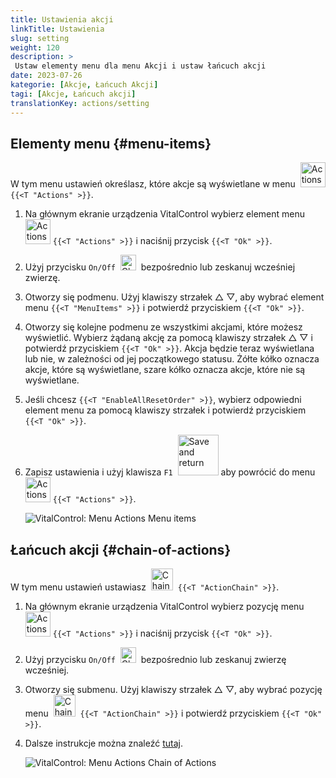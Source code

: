 ```yaml
---
title: Ustawienia akcji
linkTitle: Ustawienia
slug: setting
weight: 120
description: >
 Ustaw elementy menu dla menu Akcji i ustaw łańcuch akcji
date: 2023-07-26
kategorie: [Akcje, Łańcuch Akcji]
tagi: [Akcje, Łańcuch akcji]
translationKey: actions/setting
---
```

## Elementy menu {#menu-items}

W tym menu ustawień określasz, które akcje są wyświetlane w menu &nbsp;<img src="/icons/actions.svg" width="40" align="bottom" alt="Actions" /> `{{<T "Actions" >}}`.

1. Na głównym ekranie urządzenia VitalControl wybierz element menu &nbsp;<img src="/icons/actions.svg" width="40" align="bottom" alt="Actions" /> `{{<T "Actions" >}}` i naciśnij przycisk `{{<T "Ok" >}}`.

2. Użyj przycisku `On/Off` &nbsp;<img src="/icons/gear.svg" width="25" align="bottom" alt="Chain of actions" />&nbsp; bezpośrednio lub zeskanuj wcześniej zwierzę.

3. Otworzy się podmenu. Użyj klawiszy strzałek △ ▽, aby wybrać element menu `{{<T "MenuItems" >}}` i potwierdź przyciskiem `{{<T "Ok" >}}`.

4. Otworzy się kolejne podmenu ze wszystkimi akcjami, które możesz wyświetlić. Wybierz żądaną akcję za pomocą klawiszy strzałek △ ▽ i potwierdź przyciskiem `{{<T "Ok" >}}`. Akcja będzie teraz wyświetlana lub nie, w zależności od jej początkowego statusu. Żółte kółko oznacza akcje, które są wyświetlane, szare kółko oznacza akcje, które nie są wyświetlane.

5. Jeśli chcesz `{{<T "EnableAllResetOrder" >}}`, wybierz odpowiedni element menu za pomocą klawiszy strzałek i potwierdź przyciskiem `{{<T "Ok" >}}`.

6. Zapisz ustawienia i użyj klawisza `F1` &nbsp;<img src="/icons/footer/save_exit.svg" width="65" align="bottom" alt="Save and return" /> aby powrócić do menu &nbsp;<img src="/icons/actions.svg" width="40" align="bottom" alt="Actions" /> `{{<T "Actions" >}}`.

    ![VitalControl: Menu Actions Menu items](../images/menu.png "Menu items")

## Łańcuch akcji {#chain-of-actions}

W tym menu ustawień ustawiasz &nbsp;<img src="/icons/actions/action-chain.svg" width="35" align="bottom" alt="Chain of actions" />&nbsp; `{{<T "ActionChain" >}}`.

1. Na głównym ekranie urządzenia VitalControl wybierz pozycję menu &nbsp;<img src="/icons/actions.svg" width="40" align="bottom" alt="Actions" /> `{{<T "Actions" >}}` i naciśnij przycisk `{{<T "Ok" >}}`.

2. Użyj przycisku `On/Off` &nbsp;<img src="/icons/gear.svg" width="25" align="bottom" alt="Chain of actions" />&nbsp; bezpośrednio lub zeskanuj zwierzę wcześniej.

3. Otworzy się submenu. Użyj klawiszy strzałek △ ▽, aby wybrać pozycję menu &nbsp;<img src="/icons/actions/action-chain.svg" width="35" align="bottom" alt="Chain of actions" />&nbsp; `{{<T "ActionChain" >}}` i potwierdź przyciskiem `{{<T "Ok" >}}`.

4. Dalsze instrukcje można znaleźć [tutaj](/en/docs/chain-of-actions/#set-chain-of-actions).

    ![VitalControl: Menu Actions Chain of Actions](../images/chainofactions.png "Chain of Actions")
